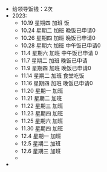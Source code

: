 - 给领导饭钱：2次
- 2023:
	- 10.19 星期四 加班 饭
	- 10.24 星期二 加班 晚饭已申请0
	- 10.26 星期四 加班 晚饭已申请0
	- 10.28 星期六 加班  中午饭已申请0
	- 11.4 星期六 加班 中午饭已申请 0
	- 11.7 星期二 加班 晚饭已申请
	- 11.9 星期四  加班 晚饭已申请0
	- 11.14 星期二 加班 食堂吃饭
	- 11.16 星期四 加班 晚饭已申请0
	- 11.20 星期一 加班
	- 11.21 星期二 加班
	- 11.22 星期三 加班
	- 11.23 星期四 加班
	- 11.25 星期六 加班
	- 11.30 星期四 加班
	- 12.4 星期一 加班
	- 12.5 星期二 加班
	- 12.6 星期三 加班
	-
-